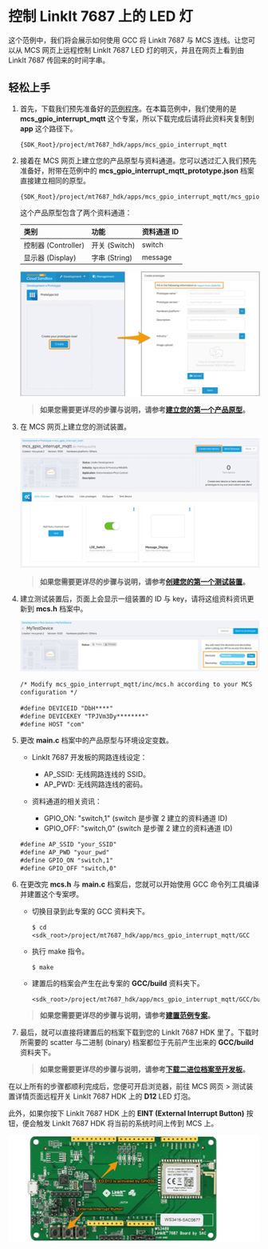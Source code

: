 # 控制 LinkIt 7687 上的 LED 灯

这个范例中，我们将会展示如何使用 GCC 将 LinkIt 7687 与 MCS 连线。让您可以从 MCS 网页上远程控制 LinkIt 7687 LED 灯的明灭，并且在网页上看到由 LinkIt 7687 传回来的时间字串。

## 轻松上手
1. 首先，下载我们预先准备好的[范例程序](https://github.com/Mediatek-Cloud/mcs.c-examples/archive/master.zip)。在本篇范例中，我们使用的是 **mcs\_gpio\_interrupt\_mqtt** 这个专案，所以下载完成后请将此资料夹复制到 **app** 这个路径下。

	```
	{SDK_Root}/project/mt7687_hdk/apps/mcs_gpio_interrupt_mqtt
	```

2. 接着在 MCS 网页上建立您的产品原型与资料通道。您可以透过汇入我们预先准备好，附带在范例中的 **mcs\_gpio\_interrupt\_mqtt\_prototype.json** 档案直接建立相同的原型。

	```
	{SDK_Root}/project/mt7687_hdk/apps/mcs_gpio_interrupt_mqtt/mcs_gpio_interrupt_mqtt_prototype.json
	```
	
	这个产品原型包含了两个资料通道：
	
	| 类别 | 功能 | 资料通道 ID |
	| :--- |:---| :---|
	| 控制器 (Controller) | 开关 (Switch) | switch |
	| 显示器 (Display) | 字串 (String) | message |
	
	![](../images/7687/img_7687_create_prod.png)
	> **如果您需要更详尽的步骤与说明，请参考[建立您的第一个产品原型](https://mcs.mediatek.com/resources/latest/tutorial/getting_started#create-your-first-prototype)。**
	
3. 在 MCS 网页上建立您的测试装置。

	![](../images/7687/img_7687_create_device.png)
	> **如果您需要更详尽的步骤与说明，请参考[创建您的第一个测试装置](https://mcs.mediatek.com/resources/latest/tutorial/getting_started#create-your-first-test-device)。**
	
4. 建立测试装置后，页面上会显示一组装置的 ID 与 key，请将这组资料资讯更新到 **mcs.h** 档案中。

	![](../images/7687/img_7687_device_id_key.png)
	
	```
	/* Modify mcs_gpio_interrupt_mqtt/inc/mcs.h according to your MCS configuration */ 
	
 	#define DEVICEID "DbH****"
 	#define DEVICEKEY "TPJVm3Dy********"
 	#define HOST "com"
	```
	
5. 更改 **main.c** 档案中的产品原型与环境设定变数。

	* LinkIt 7687 开发板的网路连线设定：
		* AP_SSID: 无线网路连线的 SSID。
		* AP_PWD: 无线网路连线的密码。

	* 资料通道的相关资讯：
		* GPIO_ON: "switch,1" (switch 是步骤 2 建立的资料通道 ID)
		* GPIO_OFF: "switch,0" (switch 是步骤 2 建立的资料通道 ID)

	```
	#define AP_SSID "your_SSID"  
	#define AP_PWD "your_pwd"
	#define GPIO_ON "switch,1"
	#define GPIO_OFF "switch,0"
	```
	
6. 在更改完 **mcs.h** 与 **main.c** 档案后，您就可以开始使用 GCC 命令列工具编译并建置这个专案啰。

	* 切换目录到此专案的 GCC 资料夹下。
		
		```
		$ cd <sdk_root>/project/mt7687_hdk/app/mcs_gpio_interrupt_mqtt/GCC
		```
	* 执行 make 指令。
		
		```
		$ make
		```
	* 建置后的档案会产生在此专案的 **GCC/build** 资料夹下。		
		```
		<sdk_root>/project/mt7687_hdk/app/mcs_gpio_interrupt_mqtt/GCC/build  
		```
		
	> **如果您需要更详尽的步骤与说明，请参考[建置范例专案](https://docs.labs.mediatek.com/resource/mt7687-mt7697/en/get-started-linkit-7687-hdk/gcc-arm-embedded-command-line-tools-free/build-an-example-project)。**
	
7. 最后，就可以直接将建置后的档案下载到您的 LinkIt 7687 HDK 里了。下载时所需要的 scatter 与二进制 (binary) 档案都位于先前产生出来的 **GCC/build** 资料夹下。

	> **如果您需要更详尽的步骤与说明，请参考[下载二进位档案至开发板](https://docs.labs.mediatek.com/resource/mt7687-mt7697/en/get-started-linkit-7687-hdk/gcc-arm-embedded-command-line-tools-free/download-a-pre-built-binary-example)。**

在以上所有的步骤都顺利完成后，您便可开启浏览器，前往 MCS 网页 > 测试装置详情页面远程开关 LinkIt 7687 HDK 上的 **D12** LED 灯泡。

此外，如果你按下 LinkIt 7687 HDK 上的 **EINT (External Interrupt Button)** 按钮，便会触发 LinkIt 7687 HDK 将当前的系统时间上传到 MCS 上。

![](../images/7687/img_7687_hdk.png)
